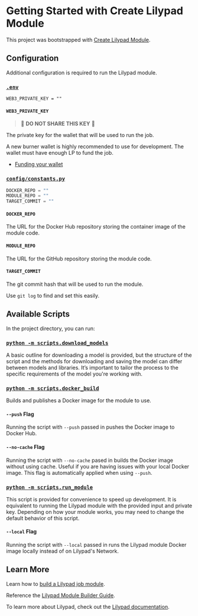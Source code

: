 # Getting Started with Create Lilypad Module

This project was bootstrapped with [Create Lilypad Module](https://github.com/DevlinRocha/create-lilypad-module).

## Configuration

Additional configuration is required to run the Lilypad module.

### [`.env`](.env)

```
WEB3_PRIVATE_KEY = ""
```

#### `WEB3_PRIVATE_KEY`

> 🚨 **DO NOT SHARE THIS KEY** 🚨

The private key for the wallet that will be used to run the job.

A new burner wallet is highly recommended to use for development.
The wallet must have enough LP to fund the job.

- [Funding your wallet](https://docs.lilypad.tech/lilypad/lilypad-testnet/quick-start/funding-your-wallet-from-faucet)

### [`config/constants.py`](./config/constants.py)

```python
DOCKER_REPO = ""
MODULE_REPO = ""
TARGET_COMMIT = ""
```

#### `DOCKER_REPO`

The URL for the Docker Hub repository storing the container image of the module code.

#### `MODULE_REPO`

The URL for the GitHub repository storing the module code.

#### `TARGET_COMMIT`

The git commit hash that will be used to run the module.

Use `git log` to find and set this easily.

## Available Scripts

In the project directory, you can run:

### [`python -m scripts.download_models`](./scripts/download_models.py)

A basic outline for downloading a model is provided, but the structure of the script and the methods for downloading and saving the model can differ between models and libraries. It’s important to tailor the process to the specific requirements of the model you're working with.

### [`python -m scripts.docker_build`](./scripts/docker_build.py)

Builds and publishes a Docker image for the module to use.

#### `--push` Flag

Running the script with `--push` passed in pushes the Docker image to Docker Hub.

#### `--no-cache` Flag

Running the script with `--no-cache` pased in builds the Docker image without using cache. Useful if you are having issues with your local Docker image. This flag is automatically applied when using `--push`.

### [`python -m scripts.run_module`](./scripts/run_module.py)

This script is provided for convenience to speed up development. It is equivalent to running the Lilypad module with the provided input and private key. Depending on how your module works, you may need to change the default behavior of this script.

#### `--local` Flag

Running the script with `--local` passed in runs the Lilypad module Docker image locally instead of on Lilypad's Network.

## Learn More

Learn how to [build a Lilypad job module](https://docs.lilypad.tech/lilypad/developer-resources/build-a-job-module).

Reference the [Lilypad Module Builder Guide](https://blog.lilypadnetwork.org/lilypad-module-builder-guide).

To learn more about Lilypad, check out the [Lilypad documentation](https://docs.lilypad.tech/lilypad).
